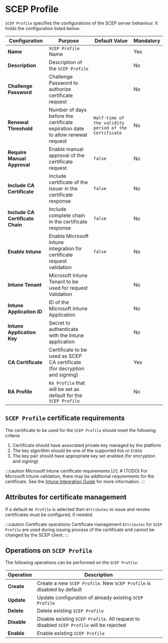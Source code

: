 # SCEP Profile

`SCEP Profile` specifies the configurations of the SCEP server behaviour. It holds the configuration listed below:

| Configuration                    | Purpose                                                                        | Default Value                                         | Mandatory                                     |
|----------------------------------|--------------------------------------------------------------------------------|-------------------------------------------------------|-----------------------------------------------|
| **Name**                         | `SCEP Profile` Name                                                            |                                                       | <span class="badge badge--success">Yes</span> |
| **Description**                  | Description of the `SCEP Profile`                                              |                                                       | <span class="badge badge--danger">No</span>   |
| **Challenge Password**           | Challenge Password to authorize certificate request                            |                                                       | <span class="badge badge--danger">No</span>   |
| **Renewal Threshold**            | Number of days before the certificate expiration date to allow renewal request | `Half-time of the validity period of the Certificate` | <span class="badge badge--danger">No</span>   |
| **Require Manual Approval**      | Enable manual approval of the certificate request                              | `false`                                               | <span class="badge badge--danger">No</span>   |
| **Include CA Certificate**       | Include certificate of the issuer in the certificate response                  | `false`                                               | <span class="badge badge--danger">No</span>   |
| **Include CA Certificate Chain** | Include complete chain in the certificate response                             | `false`                                               | <span class="badge badge--danger">No</span>   |
| **Enable Intune**                | Enable Microsoft Intune integration for certificate request validation         | `false`                                               | <span class="badge badge--danger">No</span>   |
| **Intune Tenant**                | Microsoft Intune Tenant to be used for request Validation                      |                                                       | <span class="badge badge--danger">No</span>   |
| **Intune Application ID**        | ID of the Microsoft Intune Application                                         |                                                       | <span class="badge badge--danger">No</span>   |
| **Intune Application Key**       | Secret to authenticate with the Intune application                             |                                                       | <span class="badge badge--danger">No</span>   |
| **CA Certificate**               | Certificate to be used as SCEP CA certificate (for decryption and signing)     |                                                       | <span class="badge badge--success">Yes</span> |
| **RA Profile**                   | `RA Profile` that will be set as default for the `SCEP Profile`                |                                                       | <span class="badge badge--danger">No</span>   |

## `SCEP Profile` certificate requirements

The certificate to be used for the `SCEP Profile` should meet the following criteria

1. Certificate should have associated private key managed by the platform
2. The key algorithm should be one of the supported `RSA` or `ECDSA`
3. The key pair should have appropriate key set enabled (for encryption and signing)

:::caution Microsoft Intune certificate requirements
[//]: # (TODO)
For Microsoft Intune validation, there may be additional requirements for the certificate. See the [Intune Integration Guide](#) for more information.
:::

## Attributes for certificate management

If a default `RA Profile` is selected then `Attributes` to issue and revoke certificates must be configured, if needed.

:::caution Certificate operations
Certificate management `Attributes` for `SCEP Profile` are used during issuing process of the certificate and cannot be changed by the SCEP client.
:::

## Operations on `SCEP Profile`

The following operations can be performed on the `SCEP Profile`:

| Operation   | Description                                                                              |
|-------------|------------------------------------------------------------------------------------------|
| **Create**  | Create a new `SCEP Profile`. New `SCEP Profile` is disabled by default                   |
| **Update**  | Update configuration of already existing `SCEP Profile`                                  |
| **Delete**  | Delete existing `SCEP Profile`                                                           |
| **Disable** | Disable existing `SCEP Profile`. All request to disabled `SCEP Profile` will be rejected |
| **Enable**  | Enable existing `SCEP Profile`                                                           |
